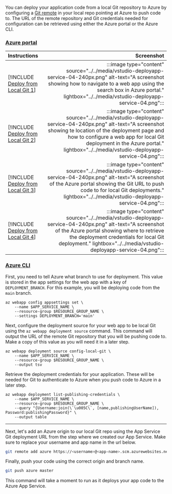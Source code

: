You can deploy your application code from a local Git repository to Azure by configuring a [Git remote](https://git-scm.com/book/en/v2/Git-Basics-Working-with-Remotes) in your local repo pointing at Azure to push code to. The URL of the remote repository and Git credentials needed for configuration can be retrieved using either the Azure portal or the Azure CLI.

### [Azure portal](#tab/deploy-instructions-azportal)

| Instructions    | Screenshot |
|:----------------|-----------:|
| [!INCLUDE [Deploy from Local Git 1](<./deploy-from-local-git-azportal-1.md>)] | :::image type="content" source="../../media/vstudio-deployapp-service-04-240px.png" alt-text="A screenshot showing how to navigate to a web app using the search box in Azure portal." lightbox="../../media/vstudio-deployapp-service-04.png"::: |
| [!INCLUDE [Deploy from Local Git 2](<./deploy-from-local-git-azportal-2.md>)] | :::image type="content" source="../../media/vstudio-deployapp-service-04-240px.png" alt-text="A screenshot showing te location of the deployment page and how to configure a web app for local Git deployment in the Azure portal." lightbox="../../media/vstudio-deployapp-service-04.png"::: |
| [!INCLUDE [Deploy from Local Git 3](<./deploy-from-local-git-azportal-3.md>)] | :::image type="content" source="../../media/vstudio-deployapp-service-04-240px.png" alt-text="A screenshot of the Azure portal showing the Git URL to push code to for local Git deployments." lightbox="../../media/vstudio-deployapp-service-04.png"::: |
| [!INCLUDE [Deploy from Local Git 4](<.g/deploy-from-local-git-azportal-4.md>)] | :::image type="content" source="../../media/vstudio-deployapp-service-04-240px.png" alt-text="A screenshot of the Azure portal showing where to retrieve the deployment credentials for local Git deployment." lightbox="../../media/vstudio-deployapp-service-04.png"::: |

### [Azure CLI](#tab/deploy-instructions-azcli)

First, you need to tell Azure what branch to use for deployment. This value is stored in the app settings for the web app with a key of `DEPLOYMENT_BRANCH`. For this example, you will be deploying code from the `main` branch.

```azurecli
az webapp config appsettings set \
    --name $APP_SERVICE_NAME \
    --resource-group $RESOURCE_GROUP_NAME \
    --settings DEPLOYMENT_BRANCH='main'
```

Next, configure the deployment source for your web app to be local Git using the `az webapp deployment source` command.  This command will output the URL of the remote Git repository that you will be pushing code to.  Make a copy of this value as you will need it in a later step.

```azurecli
az webapp deployment source config-local-git \
    --name $APP_SERVICE_NAME \
    --resource-group $RESOURCE_GROUP_NAME \
    --output tsv
```

Retrieve the deployment credentials for your application.  These will be needed for Git to authenticate to Azure when you push code to Azure in a later step.

```azurecli
az webapp deployment list-publishing-credentials \
    --name $APP_SERVICE_NAME \
    --resource-group $RESOURCE_GROUP_NAME \
    --query "{Username:join(\`\u005C\`, [name,publishingUserName]), Password:publishingPassword}" \
    --output table
```

---

Next, let's add an Azure origin to our local Git repo using the App Service Git deployment URL from the step where we created our App Service.  Make sure to replace your username and app name in the url below.

```bash
git remote add azure https://<username>@<app-name>.scm.azurewebsites.net/<your-app-name>.git
```

Finally, push your code using the correct origin and branch name.

```bash
git push azure master
```

This command will take a moment to run as it deploys your app code to the Azure App Service.